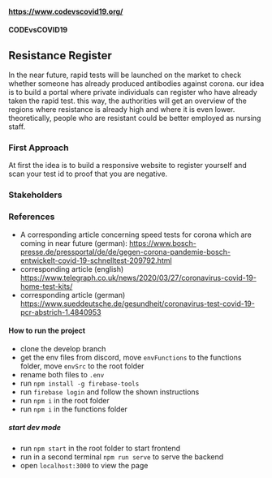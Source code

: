 #### https://www.codevscovid19.org/
#### CODEvsCOVID19

## Resistance Register

In the near future, rapid tests will be launched on the market to check whether someone has already produced antibodies against corona. our idea is to build a portal where private individuals can register who have already taken the rapid test. this way, the authorities will get an overview of the regions where resistance is already high and where it is even lower. theoretically, people who are resistant could be better employed as nursing staff.

### First Approach
At first the idea is to build a responsive website to register yourself and scan your test id to proof that you are negative.

### Stakeholders

### References
- A corresponding article concerning speed tests for corona which are coming in near future (german): https://www.bosch-presse.de/pressportal/de/de/gegen-corona-pandemie-bosch-entwickelt-covid-19-schnelltest-209792.html
- corresponding article (english) https://www.telegraph.co.uk/news/2020/03/27/coronavirus-covid-19-home-test-kits/
- corresponding article (german) https://www.sueddeutsche.de/gesundheit/coronavirus-test-covid-19-pcr-abstrich-1.4840953


#### How to run the project
- clone the develop branch
- get the env files from discord, move `envFunctions` to the functions folder, move `envSrc` to the root folder
- rename both files to `.env`
- run `npm install -g firebase-tools`
- run `firebase login` and follow the shown instructions
- run `npm i` in the root folder
- run `npm i` in the functions folder
##### start dev mode
- run `npm start` in the root folder to start frontend
- run in a second terminal `npm run serve` to serve the backend
- open `localhost:3000` to view the page
